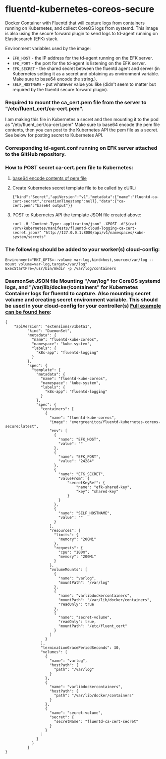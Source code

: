 # fluentd-kubernetes-coreos-secure

Docker Container with Fluentd that will capture logs from containers running on Kubernetes, and collect CoreOS logs from systemd. This image is also using the secure forward plugin to send logs to td-agent running on Elasticsearch (EFK) stack.

Environment variables used by the image:

* `EFK_HOST`   - the IP address for the td-agent running on the EFK server.
* `EFK_PORT`   - the port for the td-agent is listening on the EFK server.
* `EFK_SECRET` - the shared secret between the fluentd agent and server (in Kubernetes setting it as a secret and obtaining as environment variable. Make sure to base64 encode the string.).
* `SELF_HOSTNAME` - put whatever value you like (didn't seem to matter but required by the fluentd secure forward plugin).


### Required to mount the ca_cert.pem file from the server to "/etc/fluent_cert/ca-cert.pem". 
I am making this file in Kubernetes a secret and then mounting it to the pod as "/etc/fluent_cert/ca-cert.pem" Make sure to base64 encode the pem file contents, then you can post to the Kubernetes API the pem file as a secret. See below for posting secret to Kubernetes API.

### Corresponding td-agent.conf running on EFK server attached to the GitHub repository.

### How to POST secret ca-cert.pem file to Kubernetes:

1. [base64 encode contents of pem file](https://linux.die.net/man/1/base64)
2. Create Kubernetes secret template file to be called by cURL:
    
    ```
    {"kind":"Secret","apiVersion":"v1","metadata":{"name":"fluentd-ca-cert-secret","creationTimestamp":null},"data":{"ca-cert.pem":"base64 output"}}
    ```
3. POST to Kubernetes API the template JSON file created above:
    
    ```
    curl -H "Content-Type: application/json" -XPOST -d"$(cat /srv/kubernetes/manifests/fluentd-cloud-logging-ca-cert-secret.json)" "http://127.0.0.1:8080/api/v1/namespaces/kube-system/secrets"
    ```

### The following should be added to your worker(s) cloud-config:

```
Environment="RKT_OPTS=--volume var-log,kind=host,source=/var/log --mount volume=var-log,target=/var/log"
ExecStartPre=/usr/bin/mkdir -p /var/log/containers
```

### DaemonSet JSON file Mounting "/var/log" for CoreOS systemd logs, and "/var/lib/docker/containers" for Kubernetes Container logs for fluentd to capture. Also mounting secret volume and creating secret environment variable. This should be used in your cloud-config for your controller(s) [Full example can be found here](https://github.com/cmachler/coreos-kubernetes/blob/master/multi-node/generic/controller-install.sh):

```
{
    "apiVersion": "extensions/v1beta1",
          "kind": "DaemonSet",
          "metadata": {
            "name": "fluentd-kube-coreos",
            "namespace": "kube-system",
            "labels": {
              "k8s-app": "fluentd-logging"
            }
          },
          "spec": {
            "template": {
              "metadata": {
                "name": "fluentd-kube-coreos",
                "namespace": "kube-system",
                "labels": {
                  "k8s-app": "fluentd-logging"
                }
              },
              "spec": {
                "containers": [
                  {
                    "name": "fluentd-kube-coreos",
                    "image": "evergreenitco/fluentd-kubernetes-coreos-secure:latest",
                    "env": [
                      {
                        "name": "EFK_HOST",
                        "value": ""
                      },
                      {
                        "name": "EFK_PORT",
                        "value": "24284"
                      },
                      {
                        "name": "EFK_SECRET",
                        "valueFrom": {
                            "secretKeyRef": {
                                "name": "efk-shared-key",
                                "key": "shared-key"
                            }
                        }
                      },
                      {
                        "name": "SELF_HOSTNAME",
                        "value": ""
                      }
                    ],
                    "resources": {
                      "limits": {
                        "memory": "200Mi"
                      },
                      "requests": {
                        "cpu": "100m",
                        "memory": "200Mi"
                      }
                    },
                    "volumeMounts": [
                      {
                        "name": "varlog",
                        "mountPath": "/var/log"
                      },
                      {
                        "name": "varlibdockercontainers",
                        "mountPath": "/var/lib/docker/containers",
                        "readOnly": true
                      },
                      {
                        "name": "secret-volume",
                        "readOnly": true,
                        "mountPath": "/etc/fluent_cert"
                      }
                    ]
                  }
                ],
                "terminationGracePeriodSeconds": 30,
                "volumes": [
                  {
                    "name": "varlog",
                    "hostPath": {
                      "path": "/var/log"
                    }
                  },
                  {
                    "name": "varlibdockercontainers",
                    "hostPath": {
                      "path": "/var/lib/docker/containers"
                    }
                  },
                  {
                    "name": "secret-volume",
                    "secret": {
                      "secretName": "fluentd-ca-cert-secret"
                    }
                  }
                ]
              }
            }
          }
}
```

